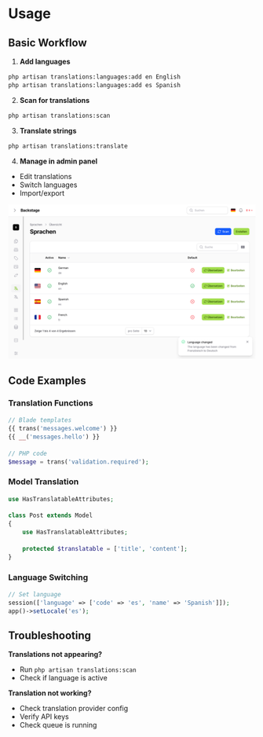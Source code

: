 # Usage

## Basic Workflow

1. **Add languages**
```bash
php artisan translations:languages:add en English
php artisan translations:languages:add es Spanish
```

2. **Scan for translations**
```bash
php artisan translations:scan
```

3. **Translate strings**
```bash
php artisan translations:translate
```

4. **Manage in admin panel**
- Edit translations
- Switch languages
- Import/export

![Language Switched](img/filament/resources/languages/languages_overview_language_switched.png)

## Code Examples

### Translation Functions

```php
// Blade templates
{{ trans('messages.welcome') }}
{{ __('messages.hello') }}

// PHP code
$message = trans('validation.required');
```

### Model Translation

```php
use HasTranslatableAttributes;

class Post extends Model
{
    use HasTranslatableAttributes;
    
    protected $translatable = ['title', 'content'];
}
```

### Language Switching

```php
// Set language
session(['language' => ['code' => 'es', 'name' => 'Spanish']]);
app()->setLocale('es');
```

## Troubleshooting

**Translations not appearing?**
- Run `php artisan translations:scan`
- Check if language is active

**Translation not working?**
- Check translation provider config
- Verify API keys
- Check queue is running
